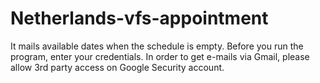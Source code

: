 # Netherlands-vfs-appointment

It mails available dates when the schedule is empty. Before you run the program, enter your credentials.
In order to get e-mails via Gmail, please allow 3rd party access on Google Security account.
